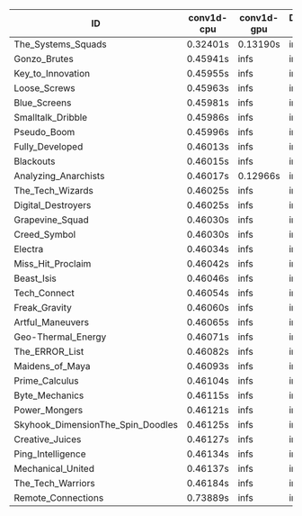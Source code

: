 |ID|conv1d-cpu|conv1d-gpu|DWSPConv2D-gpu|gemm-gpu|avg|
|-|-|-|-|-|-|
|The_Systems_Squads|0.32401s|0.13190s|infs|4.40083s|infs|
|Gonzo_Brutes|0.45941s|infs|infs|4.39709s|infs|
|Key_to_Innovation|0.45955s|infs|infs|4.37759s|infs|
|Loose_Screws|0.45963s|infs|infs|4.41167s|infs|
|Blue_Screens|0.45981s|infs|infs|4.40475s|infs|
|Smalltalk_Dribble|0.45986s|infs|infs|4.35845s|infs|
|Pseudo_Boom|0.45996s|infs|infs|4.40637s|infs|
|Fully_Developed|0.46013s|infs|infs|4.40579s|infs|
|Blackouts|0.46015s|infs|infs|4.39525s|infs|
|Analyzing_Anarchists|0.46017s|0.12966s|infs|4.41461s|infs|
|The_Tech_Wizards|0.46025s|infs|infs|4.42271s|infs|
|Digital_Destroyers|0.46025s|infs|infs|4.38020s|infs|
|Grapevine_Squad|0.46030s|infs|infs|4.50287s|infs|
|Creed_Symbol|0.46030s|infs|infs|4.37973s|infs|
|Electra|0.46034s|infs|infs|4.40923s|infs|
|Miss_Hit_Proclaim|0.46042s|infs|infs|4.41547s|infs|
|Beast_Isis|0.46046s|infs|infs|4.41571s|infs|
|Tech_Connect|0.46054s|infs|infs|4.40975s|infs|
|Freak_Gravity|0.46060s|infs|infs|4.40348s|infs|
|Artful_Maneuvers|0.46065s|infs|infs|4.41275s|infs|
|Geo-Thermal_Energy|0.46071s|infs|infs|4.40828s|infs|
|The_ERROR_List|0.46082s|infs|infs|4.41770s|infs|
|Maidens_of_Maya|0.46093s|infs|infs|4.42153s|infs|
|Prime_Calculus|0.46104s|infs|infs|4.39264s|infs|
|Byte_Mechanics|0.46115s|infs|infs|4.39570s|infs|
|Power_Mongers|0.46121s|infs|infs|4.41993s|infs|
|Skyhook_DimensionThe_Spin_Doodles|0.46125s|infs|infs|4.39801s|infs|
|Creative_Juices|0.46127s|infs|infs|4.41289s|infs|
|Ping_Intelligence|0.46134s|infs|infs|4.42359s|infs|
|Mechanical_United|0.46137s|infs|infs|4.41857s|infs|
|The_Tech_Warriors|0.46184s|infs|infs|4.39324s|infs|
|Remote_Connections|0.73889s|infs|infs|4.38515s|infs|
